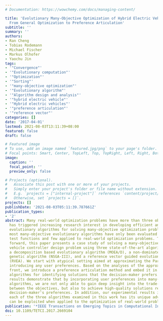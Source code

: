 ```yaml
---
# Documentation: https://wowchemy.com/docs/managing-content/

title: 'Evolutionary Many-Objective Optimization of Hybrid Electric Vehicle Control:
  From General Optimization to Preference Articulation'
subtitle: ''
summary: ''
authors:
- Ran Cheng
- Tobias Rodemann
- Michael Fischer
- Markus Olhofer
- Yaochu Jin
tags:
- '"Convergence"'
- '"Evolutionary computation"'
- '"Optimization"'
- '"Sorting"'
- '"many-objective optimization"'
- '"Evolutionary algorithm"'
- '"Algorithm design and analysis"'
- '"hybrid electric vehicle"'
- '"Hybrid electric vehicles"'
- '"preference articulation"'
- '"reference vector"'
categories: []
date: '2017-04-01'
lastmod: 2021-08-03T13:11:39+08:00
featured: false
draft: false

# Featured image
# To use, add an image named `featured.jpg/png` to your page's folder.
# Focal points: Smart, Center, TopLeft, Top, TopRight, Left, Right, BottomLeft, Bottom, BottomRight.
image:
  caption: ''
  focal_point: ''
  preview_only: false

# Projects (optional).
#   Associate this post with one or more of your projects.
#   Simply enter your project's folder or file name without extension.
#   E.g. `projects = ["internal-project"]` references `content/project/deep-learning/index.md`.
#   Otherwise, set `projects = []`.
projects: []
publishDate: '2021-08-03T05:11:39.787661Z'
publication_types:
- '2'
abstract: Many real-world optimization problems have more than three objectives, which
  has triggered increasing research interest in developing efficient and effective
  evolutionary algorithms for solving many-objective optimization problems. However,
  most many-objective evolutionary algorithms have only been evaluated on benchmark
  test functions and few applied to real-world optimization problems. To move a step
  forward, this paper presents a case study of solving a many-objective hybrid electric
  vehicle controller design problem using three state-of-the-art algorithms, namely,
  a decomposition based evolutionary algorithm (MOEA/D), a non-dominated sorting based
  genetic algorithm (NSGA-III), and a reference vector guided evolutionary algorithm
  (RVEA). We start with atypical setting aimed at approximating the Pareto front without
  introducing any user preferences. Based on the analyses of the approximated Pareto
  front, we introduce a preference articulation method and embed it in the three evolutionary
  algorithms for identifying solutions that the decision-maker prefers. Our experimental
  results demonstrate that by incorporating user preferences into many-objective evolutionary
  algorithms, we are not only able to gain deep insight into the trade-off relationships
  between the objectives, but also to achieve high-quality solutions reflecting the
  decision-maker's preferences. In addition, our experimental results indicate that
  each of the three algorithms examined in this work has its unique advantages that
  can be exploited when applied to the optimization of real-world problems.
publication: '*IEEE Transactions on Emerging Topics in Computational Intelligence*'
doi: 10.1109/TETCI.2017.2669104
---
```

